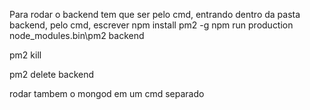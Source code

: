 Para rodar o backend tem que ser pelo cmd, entrando dentro da pasta backend, pelo cmd, escrever 
npm install pm2 -g
npm run production
node_modules\.bin\pm2 backend

pm2 kill

pm2 delete backend

rodar tambem o mongod em um cmd separado
